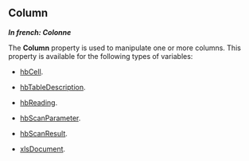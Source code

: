 
## Column

***In french: Colonne***
	

<a name="description"></a>
The **Column** property is used to manipulate one or more columns. This property is available for the following types of variables:

- [hbCell](../WDLang4/1000021707.md).

- [hbTableDescription](../WDLang4/1000021688.md).

- [hbReading](../WDLang4/1000021701.md).

- [hbScanParameter](../WDLang4/1000021715.md).

- [hbScanResult](../WDLang4/1000021724.md). 

- [xlsDocument](../WDLang5/1000017464.md).





